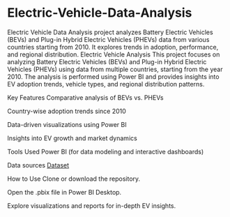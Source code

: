 # Electric-Vehicle-Data-Analysis
Electric Vehicle Data Analysis project analyzes Battery Electric Vehicles (BEVs) and Plug-in Hybrid Electric Vehicles (PHEVs) data from various countries starting from 2010. It explores trends in adoption, performance, and regional distribution.
Electric Vehicle Analysis
This project focuses on analyzing Battery Electric Vehicles (BEVs) and Plug-in Hybrid Electric Vehicles (PHEVs) using data from multiple countries, starting from the year 2010. The analysis is performed using Power BI and provides insights into EV adoption trends, vehicle types, and regional distribution patterns.

Key Features
Comparative analysis of BEVs vs. PHEVs

Country-wise adoption trends since 2010

Data-driven visualizations using Power BI

Insights into EV growth and market dynamics

Tools Used
Power BI (for data modeling and interactive dashboards)

Data sources <a href="https://www.kaggle.com/datasets/ratikkakkar/electric-vehicle-population-data">Dataset</a>

How to Use
Clone or download the repository.

Open the .pbix file in Power BI Desktop.

Explore visualizations and reports for in-depth EV insights.

